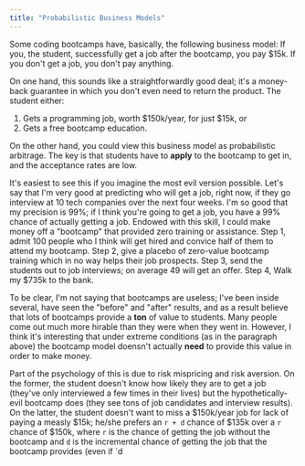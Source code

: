 ```yaml
---
title: "Probabilistic Business Models"
---
```


Some coding bootcamps have, basically, the following business model: If you, the student, successfully get a job after the bootcamp, you pay $15k. If you don't get a job, you don't pay anything.

On one hand, this sounds like a straightforwardly good deal; it's a money-back guarantee in which you don't even need to return the product. The student either: 

1. Gets a programming job, worth $150k/year, for just $15k, or
2. Gets a free bootcamp education.

On the other hand, you could view this business model as probabilistic arbitrage. The key is that students have to **apply** to the bootcamp to get in, and the acceptance rates are low. 

It's easiest to see this if you imagine the most evil version possible. Let's say that I'm very good at predicting who will get a job, right now, if they go interview at 10 tech companies over the next four weeks. I'm so good that my precision is 99%; if I think you're going to get a job, you have a 99% chance of actually getting a job. Endowed with this skill, I could make money off a "bootcamp" that provided zero training or assistance. Step 1, admit 100 people who I think will get hired and convice half of them to attend my bootcamp. Step 2, give a placebo of zero-value bootcamp training which in no way helps their job prospects. Step 3, send the students out to job interviews; on average 49 will get an offer. Step 4, Walk my $735k to the bank.

To be clear, I'm not saying that bootcamps are useless; I've been inside several, have seen the "before" and "after" results, and as a result believe that lots of bootcamps provide a **ton** of value to students. Many people come out much more hirable than they were when they went in. However, I think it's interesting that under extreme conditions (as in the paragraph above) the bootcamp model doensn't actually **need** to provide this value in order to make money.

Part of the psychology of this is due to risk mispricing and risk aversion. On the former, the student doesn't know how likely they are to get a job (they've only interviewed a few times in their lives) but the hypothetically-evil bootcamp does (they see tons of job candidates and interview results). On the latter, the student doesn't want to miss a $150k/year job for lack of paying a measly $15k; he/she prefers an `r + d` chance of $135k over a `r` chance of $150k, where `r` is the chance of getting the job without the bootcamp and `d` is the incremental chance of getting the job that the bootcamp provides (even if `d

